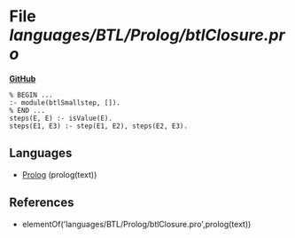 # File _languages/BTL/Prolog/btlClosure.pro_
**[GitHub](https://github.com/softlang/yas/blob/master/languages/BTL/Prolog/btlClosure.pro)**
```
% BEGIN ...
:- module(btlSmallstep, []).
% END ...
steps(E, E) :- isValue(E).
steps(E1, E3) :- step(E1, E2), steps(E2, E3).
```

## Languages
* [Prolog](../languages/Prolog.md) (prolog(text))

## References
* elementOf('languages/BTL/Prolog/btlClosure.pro',prolog(text))

